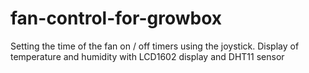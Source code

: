 # fan-control-for-growbox
Setting the time of the fan on / off timers using the joystick. Display of temperature and humidity with LCD1602 display and DHT11 sensor
